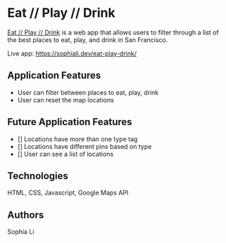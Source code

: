 # Eat // Play // Drink
[Eat // Play // Drink](https://sophiali.dev/eat-play-drink/) is a web app that allows users to filter through a list of the best places to eat, play, and drink in San Francisco.

Live app: https://sophiali.dev/eat-play-drink/

## Application Features
- User can filter between places to eat, play, drink
- User can reset the map locations

## Future Application Features
- [] Locations have more than one type tag
- [] Locations have different pins based on type
- [] User can see a list of locations

## Technologies
HTML, CSS, Javascript, Google Maps API

## Authors
Sophia Li

